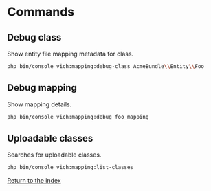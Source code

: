 # Commands

## Debug class

Show entity file mapping metadata for class.

```bash
php bin/console vich:mapping:debug-class AcmeBundle\\Entity\\Foo 
``` 

## Debug mapping

Show mapping details.

```bash
php bin/console vich:mapping:debug foo_mapping 
``` 

## Uploadable classes

Searches for uploadable classes.

```bash
php bin/console vich:mapping:list-classes
```

[Return to the index](index.md)
